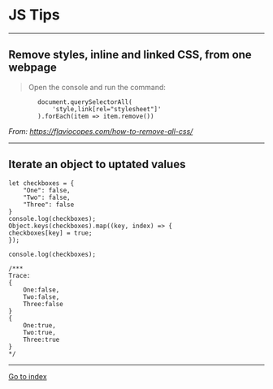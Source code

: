 # JS Tips

***

## Remove styles, inline and linked CSS, from one webpage

> Open the console and run the command:

            document.querySelectorAll(
                'style,link[rel="stylesheet"]'
            ).forEach(item => item.remove())

*From: https://flaviocopes.com/how-to-remove-all-css/*

***
## Iterate an object to uptated values

    let checkboxes = {
        "One": false,
        "Two": false,
        "Three": false
    }
    console.log(checkboxes);
    Object.keys(checkboxes).map((key, index) => {
    checkboxes[key] = true;
    });

    console.log(checkboxes);

    /***
    Trace:
    {
        One:false,
        Two:false,
        Three:false
    }
    {
        One:true,
        Two:true,
        Three:true
    }
    */

***

[Go to index](../../README.md)
